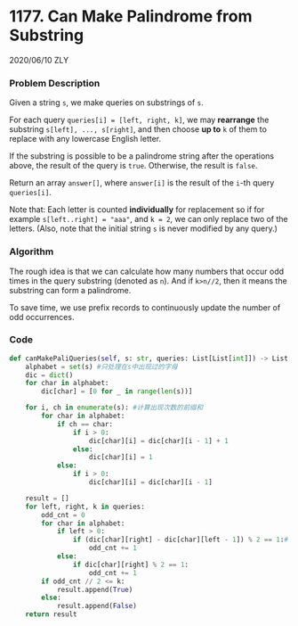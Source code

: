 # 1177. Can Make Palindrome from Substring

2020/06/10 ZLY

### Problem Description

Given a string `s`, we make queries on substrings of `s`.

For each query `queries[i] = [left, right, k]`, we may **rearrange** the substring `s[left], ..., s[right]`, and then choose **up to** `k` of them to replace with any lowercase English letter. 

If the substring is possible to be a palindrome string after the operations above, the result of the query is `true`. Otherwise, the result is `false`.

Return an array `answer[]`, where `answer[i]` is the result of the `i`-th query `queries[i]`.

Note that: Each letter is counted **individually** for replacement so if for example `s[left..right] = "aaa"`, and `k = 2`, we can only replace two of the letters. (Also, note that the initial string `s` is never modified by any query.)



### Algorithm

The rough idea is that we can calculate how many numbers that occur odd times in the query substring (denoted as `n`). And if `k>n//2`, then it means the substring can form a palindrome.

To save time, we use prefix records to continuously update the number of odd occurrences.



### Code

```python
def canMakePaliQueries(self, s: str, queries: List[List[int]]) -> List[bool]:
    alphabet = set(s) #只处理在s中出现过的字母
    dic = dict()
    for char in alphabet:
        dic[char] = [0 for _ in range(len(s))]

    for i, ch in enumerate(s): #计算出现次数的前缀和
        for char in alphabet:
            if ch == char:
                if i > 0:
                    dic[char][i] = dic[char][i - 1] + 1
                else:
                    dic[char][i] = 1
            else:
                if i > 0:
                    dic[char][i] = dic[char][i - 1] 

    result = []
    for left, right, k in queries:
        odd_cnt = 0
        for char in alphabet:
            if left > 0:
                if (dic[char][right] - dic[char][left - 1]) % 2 == 1:# 直接相减得到字母出现次数
                    odd_cnt += 1
            else:
                if dic[char][right] % 2 == 1:
                    odd_cnt += 1
        if odd_cnt // 2 <= k:
            result.append(True)
        else:
            result.append(False)                
    return result
```